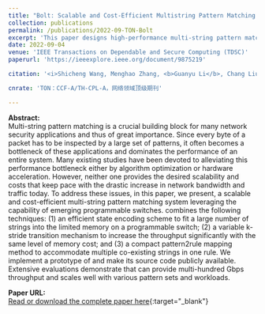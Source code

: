 ```yaml
---
title: "Bolt: Scalable and Cost-Efficient Multistring Pattern Matching With Programmable Switches"
collection: publications
permalink: /publications/2022-09-TON-Bolt
excerpt: 'This paper designs high-performance multi-string pattern matching system with programmable switches'
date: 2022-09-04
venue: 'IEEE Transactions on Dependable and Secure Computing (TDSC)'
paperurl: 'https://ieeexplore.ieee.org/document/9875219'

citation: '<i>Shicheng Wang, Menghao Zhang, <b>Guanyu Li</b>, Chang Liu, Zhiliang Wang, Ying Liu, Mingwei Xu. &quot;Bolt: Scalable and Cost-Efficient Multistring Pattern Matching With Programmable Switches&quot;. In IEEE/ACM Transactions on Networking (TON), 2022.</i>'

cnrate: 'TON：CCF-A/TH-CPL-A，网络领域顶级期刊'

---
```

**Abstract:**  
Multi-string pattern matching is a crucial building block for many network security applications and thus of great importance. Since every byte of a packet has to be inspected by a large set of patterns, it often becomes a bottleneck of these applications and dominates the performance of an entire system. Many existing studies have been devoted to alleviating this performance bottleneck either by algorithm optimization or hardware acceleration. However, neither one provides the desired scalability and costs that keep pace with the drastic increase in network bandwidth and traffic today. To address these issues, in this paper, we present, a scalable and cost-efficient multi-string pattern matching system leveraging the capability of emerging programmable switches. combines the following techniques: (1) an efficient state encoding scheme to fit a large number of strings into the limited memory on a programmable switch; (2) a variable k-stride transition mechanism to increase the throughput significantly with the same level of memory cost; and (3) a compact pattern2rule mapping method to accommodate multiple co-existing strings in one rule. We implement a prototype of and make its source code publicly available. Extensive evaluations demonstrate that can provide multi-hundred Gbps throughput and scales well with various pattern sets and workloads.

**Paper URL:**  
[Read or download the complete paper here](https://ieeexplore.ieee.org/document/9875219){:target="\_blank"}
